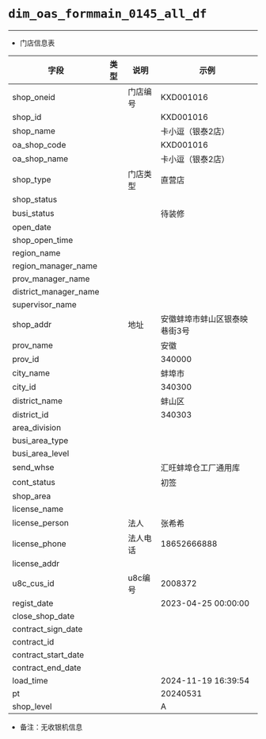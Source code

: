 # `dim_oas_formmain_0145_all_df`

---

- 门店信息表


| 字段                  | 类型 | 说明     | 示例                          |
| --------------------- | ---- | -------- | ----------------------------- |
| shop_oneid            |      | 门店编号 | KXD001016                     |
| shop_id               |      |          | KXD001016                     |
| shop_name             |      |          | 卡小逗（银泰2店）             |
| oa_shop_code          |      |          | KXD001016                     |
| oa_shop_name          |      |          | 卡小逗（银泰2店）             |
| shop_type             |      | 门店类型 | 直营店                        |
| shop_status           |      |          |                               |
| busi_status           |      |          | 待装修                        |
| open_date             |      |          |                               |
| shop_open_time        |      |          |                               |
| region_name           |      |          |                               |
| region_manager_name   |      |          |                               |
| prov_manager_name     |      |          |                               |
| district_manager_name |      |          |                               |
| supervisor_name       |      |          |                               |
| shop_addr             |      | 地址     | 安徽蚌埠市蚌山区银泰映巷街3号 |
| prov_name             |      |          | 安徽                          |
| prov_id               |      |          | 340000                        |
| city_name             |      |          | 蚌埠市                        |
| city_id               |      |          | 340300                        |
| district_name         |      |          | 蚌山区                        |
| district_id           |      |          | 340303                        |
| area_division         |      |          |                               |
| busi_area_type        |      |          |                               |
| busi_area_level       |      |          |                               |
| send_whse             |      |          | 汇旺蚌埠仓工厂通用库          |
| cont_status           |      |          | 初签                          |
| shop_area             |      |          |                               |
| license_name          |      |          |                               |
| license_person        |      | 法人     | 张希希                        |
| license_phone         |      | 法人电话 | 18652666888                   |
| license_addr          |      |          |                               |
| u8c_cus_id            |      | u8c编号  | 2008372                       |
| regist_date           |      |          | 2023-04-25 00:00:00           |
| close_shop_date       |      |          |                               |
| contract_sign_date    |      |          |                               |
| contract_id           |      |          |                               |
| contract_start_date   |      |          |                               |
| contract_end_date     |      |          |                               |
| load_time             |      |          | 2024-11-19 16:39:54           |
| pt                    |      |          | 20240531                      |
| shop_level            |      |          | A                             |

- 备注：无收银机信息